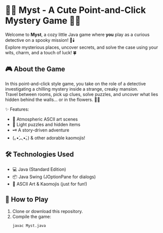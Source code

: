 # 🕵️‍♀️ Myst - A Cute Point-and-Click Mystery Game 🌙✨

Welcome to **Myst**, a cozy little Java game where **you** play as a curious detective on a spooky mission! 🏰🕯️  
Explore mysterious places, uncover secrets, and solve the case using your wits, charm, and a touch of luck! 🍀

## 🎮 About the Game

In this point-and-click style game, you take on the role of a detective investigating a chilling mystery inside a strange, creaky mansion.  
Travel between rooms, pick up clues, solve puzzles, and uncover what lies hidden behind the walls… or in the flowers. 👀🌸

✨ Features:
- 🌌 Atmospheric ASCII art scenes
- 🧩 Light puzzles and hidden items
- 🗝️ A story-driven adventure
- (｡•́︿•̀｡) & other adorable kaomojis!

## 🛠️ Technologies Used

- 💻 Java (Standard Edition)
- 📦 Java Swing (JOptionPane for dialogs)
- 🎨 ASCII Art & Kaomojis (just for fun!)

## 🚀 How to Play

1. Clone or download this repository.
2. Compile the game:
   ```bash
   javac Myst.java
